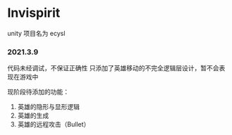# Invispirit
unity 项目名为 ecysl
### 2021.3.9
代码未经调试，不保证正确性
只添加了英雄移动的不完全逻辑层设计，暂不会表现在游戏中

现阶段待添加的功能：
1. 英雄的隐形与显形逻辑
2. 英雄的生成
3. 英雄的远程攻击（Bullet）
